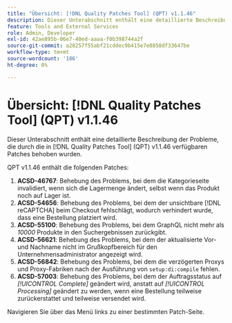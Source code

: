 ```yaml
---
title: "Übersicht: [!DNL Quality Patches Tool] (QPT) v1.1.46"
description: Dieser Unterabschnitt enthält eine detaillierte Beschreibung der Probleme, die durch die in [!DNL Quality Patches Tool]  (QPT) v1.1.46 verfügbaren Patches behoben wurden.
feature: Tools and External Services
role: Admin, Developer
exl-id: 42ae895b-06e7-40ed-aaaa-f0b398744a2f
source-git-commit: a28257f55abf21cddec9b415e7e8858df33647be
workflow-type: tm+mt
source-wordcount: '186'
ht-degree: 0%

---
```


# Übersicht: [!DNL Quality Patches Tool] (QPT) v1.1.46

Dieser Unterabschnitt enthält eine detaillierte Beschreibung der Probleme, die durch die in [!DNL Quality Patches Tool] (QPT) v1.1.46 verfügbaren Patches behoben wurden.

QPT v1.1.46 enthält die folgenden Patches:

1. **ACSD-46767**: Behebung des Problems, bei dem die Kategorieseite invalidiert, wenn sich die Lagermenge ändert, selbst wenn das Produkt noch auf Lager ist.
1. **ACSD-54656**: Behebung des Problems, bei dem der unsichtbare [!DNL reCAPTCHA] beim Checkout fehlschlägt, wodurch verhindert wurde, dass eine Bestellung platziert wird.
1. **ACSD-55100**: Behebung des Problems, bei dem GraphQL nicht mehr als *10000* Produkte in den Suchergebnissen zurückgibt.
1. **ACSD-56621**: Behebung des Problems, bei dem der aktualisierte Vor- und Nachname nicht im Grußkopfbereich für den Unternehmensadministrator angezeigt wird.
1. **ACSD-56842**: Behebung des Problems, bei dem die verzögerten Proxys und Proxy-Fabriken nach der Ausführung von `setup:di:compile` fehlen.
1. **ACSD-57003**: Behebung des Problems, bei dem der Auftragsstatus auf *[!UICONTROL Complete]* geändert wird, anstatt auf *[!UICONTROL Processing]* geändert zu werden, wenn eine Bestellung teilweise zurückerstattet und teilweise versendet wird.

Navigieren Sie über das Menü links zu einer bestimmten Patch-Seite.
